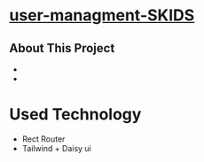 # [user-managment-SKIDS]()

## About This Project

-
-

# Used Technology

- Rect Router
- Tailwind + Daisy ui
